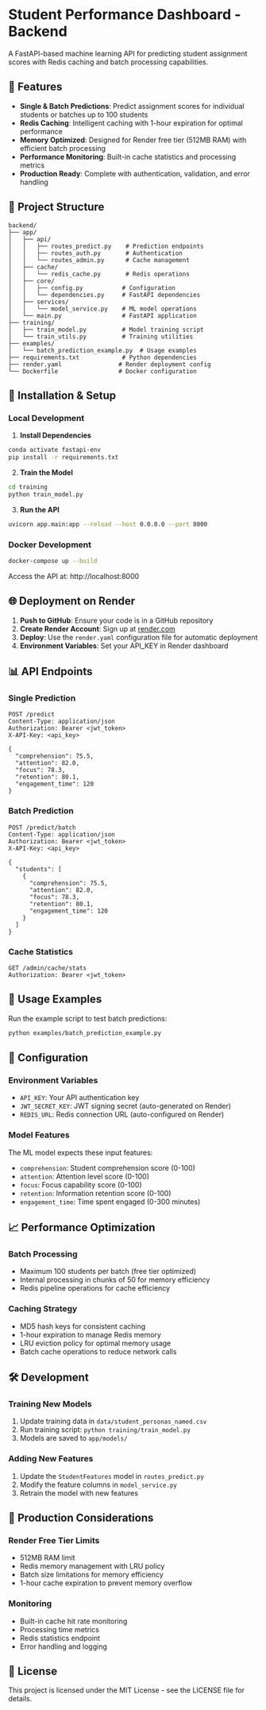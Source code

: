 # Student Performance Dashboard - Backend

A FastAPI-based machine learning API for predicting student assignment scores with Redis caching and batch processing capabilities.

## 🚀 Features

- **Single & Batch Predictions**: Predict assignment scores for individual students or batches up to 100 students
- **Redis Caching**: Intelligent caching with 1-hour expiration for optimal performance
- **Memory Optimized**: Designed for Render free tier (512MB RAM) with efficient batch processing
- **Performance Monitoring**: Built-in cache statistics and processing metrics
- **Production Ready**: Complete with authentication, validation, and error handling

## 📁 Project Structure

```
backend/
├── app/
│   ├── api/
│   │   ├── routes_predict.py    # Prediction endpoints
│   │   ├── routes_auth.py       # Authentication
│   │   └── routes_admin.py      # Cache management
│   ├── cache/
│   │   └── redis_cache.py       # Redis operations
│   ├── core/
│   │   ├── config.py           # Configuration
│   │   └── dependencies.py     # FastAPI dependencies
│   ├── services/
│   │   └── model_service.py    # ML model operations
│   └── main.py                 # FastAPI application
├── training/
│   ├── train_model.py          # Model training script
│   └── train_utils.py          # Training utilities
├── examples/
│   └── batch_prediction_example.py  # Usage examples
├── requirements.txt            # Python dependencies
├── render.yaml                # Render deployment config
└── Dockerfile                 # Docker configuration
```

## 🔧 Installation & Setup

### Local Development

1. **Install Dependencies**
```bash
conda activate fastapi-env
pip install -r requirements.txt
```

2. **Train the Model**
```bash
cd training
python train_model.py
```

3. **Run the API**
```bash
uvicorn app.main:app --reload --host 0.0.0.0 --port 8000
```

### Docker Development

```bash
docker-compose up --build
```

Access the API at: http://localhost:8000

## 🌐 Deployment on Render

1. **Push to GitHub**: Ensure your code is in a GitHub repository
2. **Create Render Account**: Sign up at [render.com](https://render.com)
3. **Deploy**: Use the `render.yaml` configuration file for automatic deployment
4. **Environment Variables**: Set your API_KEY in Render dashboard

## 📊 API Endpoints

### Single Prediction
```http
POST /predict
Content-Type: application/json
Authorization: Bearer <jwt_token>
X-API-Key: <api_key>

{
  "comprehension": 75.5,
  "attention": 82.0,
  "focus": 78.3,
  "retention": 80.1,
  "engagement_time": 120
}
```

### Batch Prediction
```http
POST /predict/batch
Content-Type: application/json
Authorization: Bearer <jwt_token>
X-API-Key: <api_key>

{
  "students": [
    {
      "comprehension": 75.5,
      "attention": 82.0,
      "focus": 78.3,
      "retention": 80.1,
      "engagement_time": 120
    }
  ]
}
```

### Cache Statistics
```http
GET /admin/cache/stats
Authorization: Bearer <jwt_token>
```

## 🎯 Usage Examples

Run the example script to test batch predictions:

```bash
python examples/batch_prediction_example.py
```

## 🔧 Configuration

### Environment Variables

- `API_KEY`: Your API authentication key
- `JWT_SECRET_KEY`: JWT signing secret (auto-generated on Render)
- `REDIS_URL`: Redis connection URL (auto-configured on Render)

### Model Features

The ML model expects these input features:
- `comprehension`: Student comprehension score (0-100)
- `attention`: Attention level score (0-100)
- `focus`: Focus capability score (0-100)
- `retention`: Information retention score (0-100)
- `engagement_time`: Time spent engaged (0-300 minutes)

## 📈 Performance Optimization

### Batch Processing
- Maximum 100 students per batch (free tier optimized)
- Internal processing in chunks of 50 for memory efficiency
- Redis pipeline operations for cache efficiency

### Caching Strategy
- MD5 hash keys for consistent caching
- 1-hour expiration to manage Redis memory
- LRU eviction policy for optimal memory usage
- Batch cache operations to reduce network calls

## 🛠 Development

### Training New Models

1. Update training data in `data/student_personas_named.csv`
2. Run training script: `python training/train_model.py`
3. Models are saved to `app/models/`

### Adding New Features

1. Update the `StudentFeatures` model in `routes_predict.py`
2. Modify the feature columns in `model_service.py`
3. Retrain the model with new features

## 🚀 Production Considerations

### Render Free Tier Limits
- 512MB RAM limit
- Redis memory management with LRU policy
- Batch size limitations for memory efficiency
- 1-hour cache expiration to prevent memory overflow

### Monitoring
- Built-in cache hit rate monitoring
- Processing time metrics
- Redis statistics endpoint
- Error handling and logging

## 📝 License

This project is licensed under the MIT License - see the LICENSE file for details.

